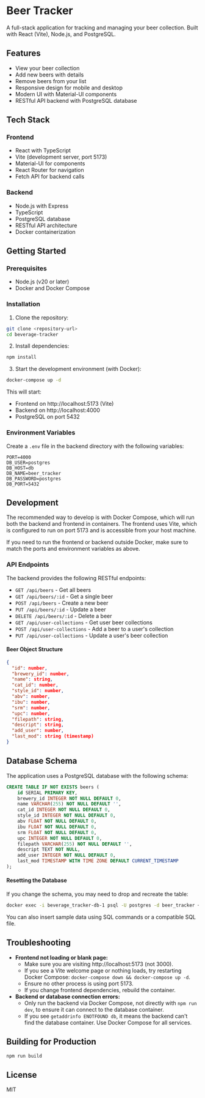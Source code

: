 # Beer Tracker

A full-stack application for tracking and managing your beer collection. Built with React (Vite), Node.js, and PostgreSQL.

## Features

- View your beer collection
- Add new beers with details
- Remove beers from your list
- Responsive design for mobile and desktop
- Modern UI with Material-UI components
- RESTful API backend with PostgreSQL database

## Tech Stack

### Frontend
- React with TypeScript
- Vite (development server, port 5173)
- Material-UI for components
- React Router for navigation
- Fetch API for backend calls

### Backend
- Node.js with Express
- TypeScript
- PostgreSQL database
- RESTful API architecture
- Docker containerization

## Getting Started

### Prerequisites
- Node.js (v20 or later)
- Docker and Docker Compose

### Installation

1. Clone the repository:
```bash
git clone <repository-url>
cd beverage-tracker
```

2. Install dependencies:
```bash
npm install
```

3. Start the development environment (with Docker):
```bash
docker-compose up -d
```

This will start:
- Frontend on http://localhost:5173 (Vite)
- Backend on http://localhost:4000
- PostgreSQL on port 5432

### Environment Variables

Create a `.env` file in the backend directory with the following variables:
```env
PORT=4000
DB_USER=postgres
DB_HOST=db
DB_NAME=beer_tracker
DB_PASSWORD=postgres
DB_PORT=5432
```

## Development

The recommended way to develop is with Docker Compose, which will run both the backend and frontend in containers. The frontend uses Vite, which is configured to run on port 5173 and is accessible from your host machine.

If you need to run the frontend or backend outside Docker, make sure to match the ports and environment variables as above.

### API Endpoints

The backend provides the following RESTful endpoints:

- `GET /api/beers` - Get all beers
- `GET /api/beers/:id` - Get a single beer
- `POST /api/beers` - Create a new beer
- `PUT /api/beers/:id` - Update a beer
- `DELETE /api/beers/:id` - Delete a beer
- `GET /api/user-collections` - Get user beer collections
- `POST /api/user-collections` - Add a beer to a user's collection
- `PUT /api/user-collections` - Update a user's beer collection

#### Beer Object Structure
```json
{
  "id": number,
  "brewery_id": number,
  "name": string,
  "cat_id": number,
  "style_id": number,
  "abv": number,
  "ibu": number,
  "srm": number,
  "upc": number,
  "filepath": string,
  "descript": string,
  "add_user": number,
  "last_mod": string (timestamp)
}
```

## Database Schema

The application uses a PostgreSQL database with the following schema:

```sql
CREATE TABLE IF NOT EXISTS beers (
    id SERIAL PRIMARY KEY,
    brewery_id INTEGER NOT NULL DEFAULT 0,
    name VARCHAR(255) NOT NULL DEFAULT '',
    cat_id INTEGER NOT NULL DEFAULT 0,
    style_id INTEGER NOT NULL DEFAULT 0,
    abv FLOAT NOT NULL DEFAULT 0,
    ibu FLOAT NOT NULL DEFAULT 0,
    srm FLOAT NOT NULL DEFAULT 0,
    upc INTEGER NOT NULL DEFAULT 0,
    filepath VARCHAR(255) NOT NULL DEFAULT '',
    descript TEXT NOT NULL,
    add_user INTEGER NOT NULL DEFAULT 0,
    last_mod TIMESTAMP WITH TIME ZONE DEFAULT CURRENT_TIMESTAMP
);
```

#### Resetting the Database
If you change the schema, you may need to drop and recreate the table:
```bash
docker exec -i beverage_tracker-db-1 psql -U postgres -d beer_tracker < backend/src/db/schema.sql
```

You can also insert sample data using SQL commands or a compatible SQL file.

## Troubleshooting

- **Frontend not loading or blank page:**
  - Make sure you are visiting http://localhost:5173 (not 3000).
  - If you see a Vite welcome page or nothing loads, try restarting Docker Compose: `docker-compose down && docker-compose up -d`.
  - Ensure no other process is using port 5173.
  - If you change frontend dependencies, rebuild the container.
- **Backend or database connection errors:**
  - Only run the backend via Docker Compose, not directly with `npm run dev`, to ensure it can connect to the database container.
  - If you see `getaddrinfo ENOTFOUND db`, it means the backend can't find the database container. Use Docker Compose for all services.

## Building for Production

```bash
npm run build
```

## License

MIT 